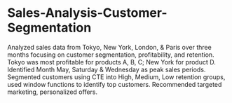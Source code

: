# Sales-Analysis-Customer-Segmentation
Analyzed sales data from Tokyo, New York, London, & Paris over three months focusing on customer segmentation, profitability, and retention. Tokyo was most profitable for products A, B, C; New York for product D. 
Identified Month May, Saturday & Wednesday as peak sales periods. Segmented customers using CTE into High, Medium, Low retention groups, used window functions to identify top customers. Recommended targeted marketing, personalized offers.

